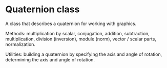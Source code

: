 # Quaternion class
A class that describes a quaternion for working with graphics.

Methods: multiplication by scalar, conjugation, addition, subtraction, multiplication, division (inversion), module (norm), vector / scalar parts, normalization.

Utilities: building a quaternion by specifying the axis and angle of rotation, determining the axis and angle of rotation.
